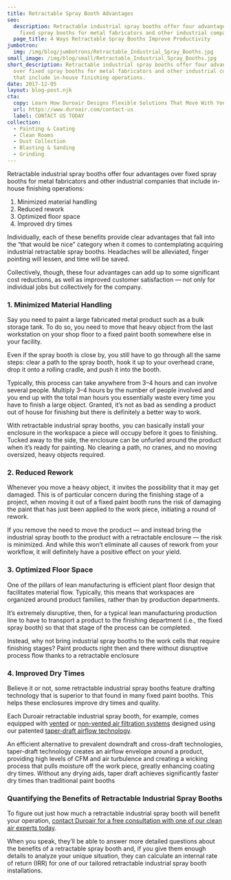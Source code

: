 ```yaml
---
title: Retractable Spray Booth Advantages
seo:
  description: Retractable industrial spray booths offer four advantages over
    fixed spray booths for metal fabricators and other industrial companies.
  page_title: 4 Ways Retractable Spray Booths Improve Productivity
jumbotron:
  img: /img/blog/jumbotrons/Retractable_Industrial_Spray_Booths.jpg
small_image: /img/blog/small/Retractable_Industrial_Spray_Booths.jpg
short_description: Retractable industrial spray booths offer four advantages
  over fixed spray booths for metal fabricators and other industrial companies
  that include in-house finishing operations.
date: 2017-12-05
layout: blog-post.njk
cta:
  copy: Learn How Duroair Designs Flexible Solutions That Move With Your Workflow
  url: https://www.duroair.com/contact-us
  label: CONTACT US TODAY
collection:
  - Painting & Coating
  - Clean Rooms
  - Dust Collection
  - Blasting & Sanding
  - Grinding
---
```

Retractable industrial spray booths offer four advantages over fixed spray booths for metal fabricators and other industrial companies that include in-house finishing operations:

1. Minimized material handling
2. Reduced rework
3. Optimized floor space
4. Improved dry times

Individually, each of these benefits provide clear advantages that fall into the “that would be nice” category when it comes to contemplating acquiring industrial retractable spray booths. Headaches will be alleviated, finger pointing will lessen, and time will be saved.

Collectively, though, these four advantages can add up to some significant cost reductions, as well as improved customer satisfaction — not only for individual jobs but collectively for the company.

### 1. Minimized Material Handling

Say you need to paint a large fabricated metal product such as a bulk storage tank. To do so, you need to move that heavy object from the last workstation on your shop floor to a fixed paint booth somewhere else in your facility.

Even if the spray booth is close by, you still have to go through all the same steps: clear a path to the spray booth, hook it up to your overhead crane, drop it onto a rolling cradle, and push it into the booth.

Typically, this process can take anywhere from 3–4 hours and can involve several people. Multiply 3–4 hours by the number of people involved and you end up with the total man hours you essentially waste every time you have to finish a large object. Granted, it’s not as bad as sending a product out of house for finishing but there is definitely a better way to work.

With retractable industrial spray booths, you can basically install your enclosure in the workspace a piece will occupy before it goes to finishing. Tucked away to the side, the enclosure can be unfurled around the product when it’s ready for painting. No clearing a path, no cranes, and no moving oversized, heavy objects required.

### 2. Reduced Rework

Whenever you move a heavy object, it invites the possibility that it may get damaged. This is of particular concern during the finishing stage of a project, when moving it out of a fixed paint booth runs the risk of damaging the paint that has just been applied to the work piece, initiating a round of rework.

If you remove the need to move the product — and instead bring the industrial spray booth to the product with a retractable enclosure — the risk is minimized. And while this won’t eliminate all causes of rework from your workflow, it will definitely have a positive effect on your yield.

### 3. Optimized Floor Space

One of the pillars of lean manufacturing is efficient plant floor design that facilitates material flow. Typically, this means that workspaces are organized around product families, rather than by production departments.

It’s extremely disruptive, then, for a typical lean manufacturing production line to have to transport a product to the finishing department (i.e., the fixed spray booth) so that that stage of the process can be completed.

Instead, why not bring industrial spray booths to the work cells that require finishing stages? Paint products right then and there without disruptive process flow thanks to a retractable enclosure

### 4. Improved Dry Times

Believe it or not, some retractable industrial spray booths feature drafting technology that is superior to that found in many fixed paint booths. This helps these enclosures improve dry times and quality.

Each Duroair retractable industrial spray booth, for example, comes equipped with [vented](https://www.duroair.com/technologies-solutions/vented-filtration-solutions/) or [non-vented air filtration systems](https://www.duroair.com/products/duropure) designed using our patented [taper-draft airflow technology](https://www.duroair.com/products/taper-draft-airflow-technology).

An efficient alternative to prevalent downdraft and cross-draft technologies, taper-draft technology creates an airflow envelope around a product, providing high levels of CFM and air turbulence and creating a wicking process that pulls moisture off the work piece, greatly enhancing coating dry times. Without any drying aids, taper draft achieves significantly faster dry times than traditional paint booths

### Quantifying the Benefits of Retractable Industrial Spray Booths

To figure out just how much a retractable industrial spray booth will benefit your operation, [contact Duroair for a free consultation with one of our clean air experts today](https://www.duroair.com/request-consultation/).

When you speak, they’ll be able to answer more detailed questions about the benefits of a retractable spray booth and, if you give them enough details to analyze your unique situation, they can calculate an internal rate of return (IRR) for one of our tailored retractable industrial spray booth installations.